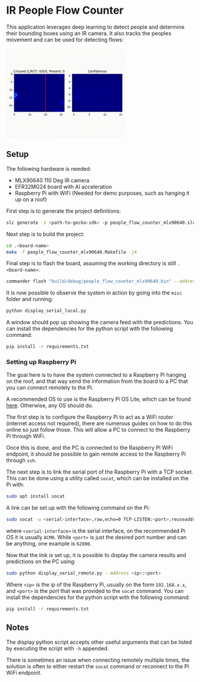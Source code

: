 # IR People Flow Counter
This application leverages deep learning to detect people and determine their bounding boxes using an IR camera. It also tracks the peoples movement and can be used for detecting flows:

<img src="./assets/animation.gif"/>

## Setup
The following hardware is needed:
* MLX90640 110 Deg IR camera
* EFR32MG24 board with AI acceleration
* Raspberry Pi with WiFi (Needed for demo purposes, such as hanging it up on a roof)

First step is to generate the project definitions:
```sh
slc generate -s <path-to-gecko-sdk> -p people_flow_counter_mlx90640.slcp -d .<board-name> --with <board-name>
```
Next step is to build the project:
```sh
cd .<board-name>
make -f people_flow_counter_mlx90640.Makefile -j4
```
Final step is to flash the board, assuming the working directory is still `.<board-name>`:
```sh
commander flash "build/debug/people_flow_counter_mlx90640.bin" --address 0x08000000
```
It is now possible to observe the system in action by going into the `misc` folder and running:
```sh
python display_serial_local.py
```
A window should pop up showing the camera feed with the predictions. You can install the dependencies for the python script with the following command:
```sh
pip install -r requirements.txt
```
### Setting up Raspberry Pi
The goal here is to have the system connected to a Raspberry Pi hanging on the roof, and that way send the information from the board to a PC that you can connect remotely to the Pi.

A recommended OS to use is the Raspberry Pi OS Lite, which can be found [here](https://www.raspberrypi.com/software/operating-systems/). Otherwise, any OS should do. 

The first step is to configure the Raspberry Pi to act as a WiFi router (internet access not required), there are numerous guides on how to do this online so just follow those. This will allow a PC to connect to the Raspberry Pi through WiFi.

Once this is done, and the PC is connected to the Raspberry Pi WiFi endpoint, it should be possible to gain remote access to the Raspberry Pi through `ssh`.

The next step is to link the serial port of the Raspberry Pi with a TCP socket. This can be done using a utility called `socat`, which can be installed on the Pi with:
```sh
sudo apt install socat
```
A link can be set up with the following command on the Pi:
```sh
sudo socat -u <serial-interface>,raw,echo=0 TCP-LISTEN:<port>,reuseaddr
```
where `<serial-interface>` is the serial interface, on the recommended Pi OS it is usually `ACM0`. While `<port>` is just the desired port number and can be anything, one example is `62000`.

Now that the link is set up, it is possible to display the camera results and predictions on the PC using:
```sh
sudo python display_serial_remote.py --address <ip>:<port>
```
Where `<ip>` is the ip of the Raspberry Pi, usually on the form `192.168.x.x`, and `<port>` is the port that was provided to the `socat` command. You can install the dependencies for the python script with the following command:
```sh
pip install -r requirements.txt
```

## Notes
The display python script accepts other useful arguments that can be listed by executing the script with `-h` appended. 

There is sometimes an issue when connecting remotely multiple times, the solution is often to either restart the `socat` command or reconnect to the Pi WiFi endpoint.
